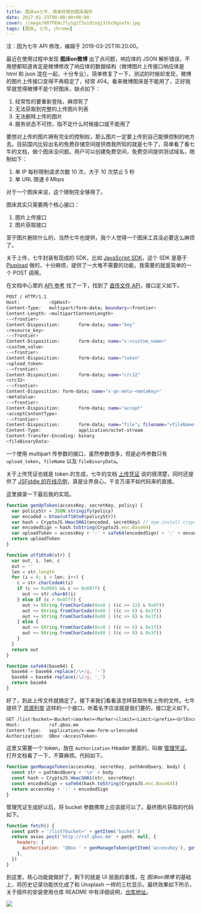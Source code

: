 ```yaml
---
title: 图床on七牛，简单好用的图床插件
date: 2017-01-23T00:00:00+08:00
cover: /image/007FEWc7ly1g1f3uidzsqj31hc0goafm.jpg
tags: [图床, 七牛, chrome]
---
```


注：因为七牛 API 修改，编辑于 2019-03-25T16:20:00。

最近在使用过程中发现 **图床on微博** 出了点问题，响应体的 JSON 解析错误，不用想都知道肯定是微博修改了响应体的数据结构（微博图片上传接口响应体是 html 和 json 混在一起，十分专业）。简单修复了一下，测试的时候却发现，微博的图片上传接口变得不再稳定了，经常 404。看来微博图床是不能用了，正好我早就觉得微博不是个好图床，缺点如下：

1. 经常性的要重新登陆，麻烦死了
2. 无法获取到完整的上传图片列表
3. 无法删除上传的图片
4. 服务状态不可控，指不定什么时候接口就不能用了

<!--more-->

要想对上传的图片拥有完全的控制权，那么图片一定要上传到自己能够控制的地方去。目前国内比较出名的免费存储空间提供商我所知的就是七牛了，简单看了看七牛的文档，做个图床没问题。用户可以创建免费空间，免费空间提供测试域名，限制如下：

1. 单 IP 每秒限制请求次数 10 次，大于 10 次禁止 5 秒
2. 单 URL 限速 8 Mbps

对于一个图床来说，这个限制完全够用了。

图床其实只需要两个核心接口：

1. 图片上传接口
2. 图片获取接口

至于图片删除什么的，当然七牛也提供，我个人觉得一个图床工具没必要这么麻烦了。

关于上传，七牛封装有现成的 SDK，比如 [JavaScript SDK]，这个 SDK 是基于 [Plupload] 做的，十分麻烦，提供了一大堆不需要的功能，我需要的就是简单的一个 POST 调用。

在文档中心里的 [API 参考] 找了一下，找到了 [直传文件 API]，接口定义如下。

```bash
POST / HTTP/1.1
Host:           <UpHost>
Content-Type:   multipart/form-data; boundary=<frontier>
Content-Length: <multipartContentLength>
--<frontier>
Content-Disposition:       form-data; name="key"
<resource_key>
--<frontier>
Content-Disposition:       form-data; name="x:<custom_name>"
<custom_value>
--<frontier>
Content-Disposition:       form-data; name="token"
<upload_token>
--<frontier>
Content-Disposition:       form-data; name="crc32"
<crc32>
--<frontier>
Content-Disposition: form-data; name="x-qn-meta-<metaKey>"
<metaValue>
--<frontier>
Content-Disposition:       form-data; name="accept"
<acceptContentType>
--<frontier>
Content-Disposition:       form-data; name="file"; filename="<fileName>"
Content-Type:              application/octet-stream
Content-Transfer-Encoding: binary
<fileBinaryData>
```

一个使用 multipart 传参数的接口，虽然参数很多，但是必传参数只有 `upload_token`，`fileName` 以及 `fileBinaryData`。

关于上传凭证也就是 token 的生成，七牛的文档 [上传凭证] 说的很清楚，同时还提供了 [JSFiddle 的在线示例]，真是业界良心，千言万语不如代码来的直接。

这里摘录一下最后我的实现。

```javascript
function genUpToken(accessKey, secretKey, policy) {
  var policyStr = JSON.stringify(policy)
  var encoded = btoa(utf16to8(policyStr))
  var hash = CryptoJS.HmacSHA1(encoded, secretKey) // npm install crypto-js
  var encodedSign = hash.toString(CryptoJS.enc.Base64)
  var uploadToken = accessKey + ':' + safe64(encodedSign) + ':' + encoded
  return uploadToken
}

function utf16to8(str) {
  var out, i, len, c
  out = ''
  len = str.length
  for (i = 0; i < len; i++) {
    c = str.charCodeAt(i)
    if (c >= 0x0001 && c <= 0x007f) {
      out += str.charAt(i)
    } else if (c > 0x07ff) {
      out += String.fromCharCode(0xe0 | ((c >> 12) & 0x0f))
      out += String.fromCharCode(0x80 | ((c >> 6) & 0x3f))
      out += String.fromCharCode(0x80 | ((c >> 0) & 0x3f))
    } else {
      out += String.fromCharCode(0xc0 | ((c >> 6) & 0x1f))
      out += String.fromCharCode(0x80 | ((c >> 0) & 0x3f))
    }
  }
  return out
}

function safe64(base64) {
  base64 = base64.replace(/\+/g, '-')
  base64 = base64.replace(/\//g, '_')
  return base64
}
```

好了，到此上传文件就搞定了。接下来我们看看该怎样获取所有上传的文件。七牛提供了 [资源列举] 这样的一个接口，听着名字应该就是我们要的，接口定义如下。

```bash
GET /list?bucket=<Bucket>&marker=<Marker>&limit=<Limit>&prefix=<UrlEncodedPrefix>&delimiter=<UrlEncodedDelimiter> HTTP/1.1
Host:           rsf.qbox.me
Content-Type:   application/x-www-form-urlencoded
Authorization:  QBox <AccessToken>
```

这里又需要一个 token，放在 `Authorization` Header 里面的，叫做 [管理凭证]。打开文档看了一下，不算麻烦。代码如下。

```javascript
function genManageToken(accessKey, secretKey, pathAndQuery, body) {
  const str = pathAndQuery + '\n' + body
  const hash = CryptoJS.HmacSHA1(str, secretKey)
  const encodedSign = safe64(hash.toString(CryptoJS.enc.Base64))
  return accessKey + ':' + encodedSign
}
```

管理凭证生成好以后，将 bucket 参数携带上应该就可以了。最终图片获取的代码如下。

```javascript
function fetch() {
  const path = '/list?bucket=' + getItem('bucket')
  return axios.post('http://rsf.qbox.me' + path, null, {
    headers: {
      Authorization: 'QBox ' + genManageToken(getItem('accessKey'), getItem('secretKey'), path, ''),
    },
  })
}
```

到这里，核心功能就做好了，剩下的就是 UI 层面的事情，在 _图床on微博_ 的基础上，将历史记录功能优化成了和 Unsplash 一样的三栏显示。最终效果如下所示，关于插件的安装使用仓库 README 中有详细说明，[仓库地址]。

![](/image/007FEWc7ly1g1f3v5j3f4g31810jcnpd.gif)

[JavaScript SDK]: https://developer.qiniu.com/kodo/sdk/1283/javascript
[Plupload]: http://www.plupload.com/
[API 参考]: https://developer.qiniu.com/kodo/api/1731/api-overview
[直传文件 API]: https://developer.qiniu.com/kodo/api/1312/upload
[JSFiddle 的在线示例]: http://jsfiddle.net/gh/get/extjs/4.2/icattlecoder/jsfiddle/tree/master/uptoken
[资源列举]: https://developer.qiniu.com/kodo/api/1284/list
[管理凭证]: https://developer.qiniu.com/kodo/manual/1201/access-token
[仓库地址]: https://github.com/cj1128/pic-on-qiniu
[上传凭证]: https://developer.qiniu.com/kodo/manual/1208/upload-token
